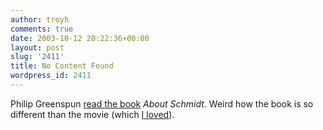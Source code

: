 ```yaml
---
author: troyh
comments: true
date: 2003-10-12 20:22:36+00:00
layout: post
slug: '2411'
title: No Content Found
wordpress_id: 2411
---
```


Philip Greenspun [read the book](http://blogs.law.harvard.edu/philg/2003/10/12#a2656) _About Schmidt_. Weird how the book is so different than the movie (which [I loved](http://www.troyandgay.com/archives/2003/06/001496.php)).
